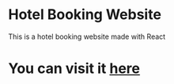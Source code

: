 
# Hotel Booking Website
This is a hotel booking website made with React

# You can visit it [here](https://resortbookingwebsite.netlify.app/)

